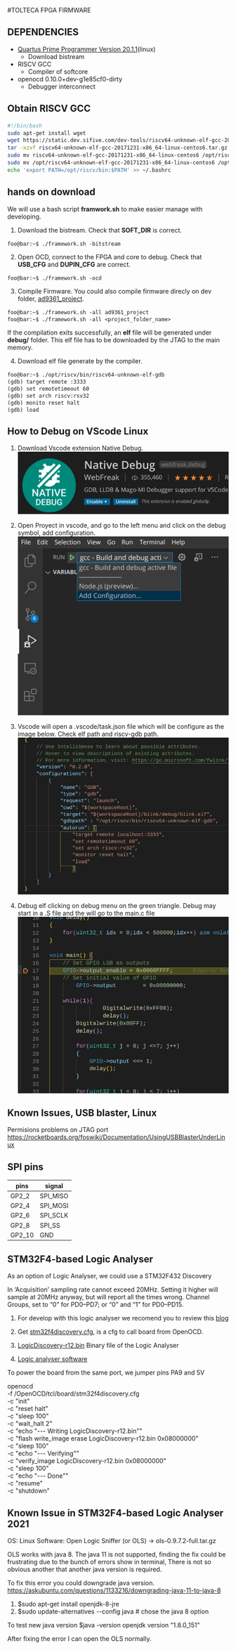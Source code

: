 #TOLTECA FPGA FIRMWARE
## DEPENDENCIES 
* [Quartus Prime Programmer Version 20.1.1](https://fpgasoftware.intel.com/?edition=lite)(linux)
    * Download bistream
* RISCV GCC
    * Compiler of softcore
* openocd 0.10.0+dev-g1e85cf0-dirty
    * Debugger interconnect

## Obtain RISCV GCC
```bash
#!/bin/bash
sudo apt-get install wget
wget https://static.dev.sifive.com/dev-tools/riscv64-unknown-elf-gcc-20171231-x86_64-linux-centos6.tar.gz
tar -xzvf riscv64-unknown-elf-gcc-20171231-x86_64-linux-centos6.tar.gz
sudo mv riscv64-unknown-elf-gcc-20171231-x86_64-linux-centos6 /opt/riscv64-unknown-elf-gcc-20171231-x86_64-linux-centos6
sudo mv /opt/riscv64-unknown-elf-gcc-20171231-x86_64-linux-centos6 /opt/riscv
echo 'export PATH=/opt/riscv/bin:$PATH' >> ~/.bashrc
```
## hands on download
We will use a bash script **framwork.sh** to make easier manage with developing.


1. Download the bistream. Check that **SOFT_DIR** is correct. 
```console
foo@bar:~$ ./framework.sh -bitstream
```
2. Open OCD, connect to the FPGA and core to debug.  Check that **USB_CFG** and **DUPIN_CFG** are correct.
```console
foo@bar:~$ ./framework.sh -ocd
```
3. Compile Firmware. You could also compile firmware direcly on dev folder, [ad9361_project](FPGA_FW/dupinSoC/fw/ad9361_project).
```console
foo@bar:~$ ./framework.sh -all ad9361_project
foo@bar:~$ ./framework.sh -all <project_folder_name>
```

If the compilation exits successfully, an **elf** file will be generated under **debug/** folder. This elf file has to be downloaded by the JTAG to the main memory.

4. Download elf file generate by the compiler.
```console
foo@bar:~$ ./opt/riscv/bin/riscv64-unknown-elf-gdb
(gdb) target remote :3333
(gdb) set remotetimeout 60
(gdb) set arch riscv:rsv32
(gdb) monito reset halt
(gdb) load
```
## How to Debug on VScode Linux
1. Download Vscode extension Native Debug.
![Alt text](VScodeApplet.jpeg?raw=true "VScodeApplet")

2. Open Proyect in vscode, and go to the left menu and click
on the debug symbol, add configuration.
![Alt text](debugsymbol.png?raw=true "debugsymbol")

3. Vscode will open a .vscode/task.json file which will be configure as the image below. Check elf path and riscv-gdb path. 
![Alt text](DebugCFG.jpeg?raw=true "DebugCFG")

4. Debug elf clicking on debug menu on the green triangle. 
Debug may start in a .S file and the will go to the main.c file
![Alt text](Result.jpeg?raw=true "Result")


## Known Issues, USB blaster, Linux 
Permisions problems on JTAG port
https://rocketboards.org/foswiki/Documentation/UsingUSBBlasterUnderLinux

## SPI pins

| pins    | signal    |
| ---     | ---       |
| GP2_2   | SPI_MISO  |
| GP2_4   | SPI_MOSI  |
| GP2_6   | SPI_SCLK  |
| GP2_8   | SPI_SS    |
| GP2_10  | GND       |

## STM32F4-based Logic Analyser
As an option of Logic Analyser, we could use a STM32F432 Discovery 

In ‘Acquisition’ sampling rate cannot exceed 20MHz. 
Setting it higher will sample at 20MHz anyway, 
but will report all the times wrong.
Channel Groups, set to “0” for PD0–PD7; or “0” and “1” for PD0–PD15.

1. For develop with this logic analyser we recomend you to review this 
[blog](https://www.fussylogic.co.uk/blog/?p=1226)

2. Get [stm32f4discovery.cfg](https://github.com/arduino/OpenOCD/blob/master/tcl/board/stm32f4discovery.cfg), is a cfg to call board from OpenOCD.

3. [LogicDiscovery-r12.bin](https://storage.googleapis.com/google-code-archive-downloads/v2/code.google.com/logicdiscovery/LogicDiscovery-r12.bin) Binary file of the Logic Analyser

4. [Logic analyser software](https://www.lxtreme.nl/ols/ols-0.9.7.2-full.zip)


To power the board from the same port, we jumper pins PA9 and 5V

openocd \
   -f /OpenOCD/tcl/board/stm32f4discovery.cfg \
   -c "init" \
   -c "reset halt" \
   -c "sleep 100" \
   -c "wait_halt 2" \
   -c "echo \"--- Writing LogicDiscovery-r12.bin\"" \
   -c "flash write_image erase LogicDiscovery-r12.bin 0x08000000" \
   -c "sleep 100" \
   -c "echo \"--- Verifying\"" \
   -c "verify_image LogicDiscovery-r12.bin 0x08000000" \
   -c "sleep 100" \
   -c "echo \"--- Done\"" \
   -c "resume" \
   -c "shutdown"
   

## Known Issue in STM32F4-based Logic Analyser 2021
OS: Linux
Software: Open Logic Sniffer (or OLS) -> ols-0.9.7.2-full.tar.gz 

OLS works with java 8. The java 11 is not supported, 
finding the fix could be frustrating due to the bunch of errors show in terminal,
There is not so obvious another that  another java version is required. 

To fix this error you could downgrade java version. 
https://askubuntu.com/questions/1133216/downgrading-java-11-to-java-8

1. $sudo apt-get install openjdk-8-jre
2. $sudo update-alternatives --config java # chose the java 8 option 

To test new java version 
$java -version 
    openjdk version "1.8.0_151"
    
After fixing the error I can open the OLS normally. 
